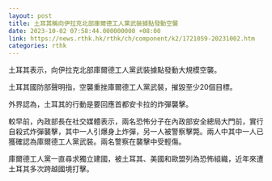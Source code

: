 ```yaml
---
layout: post
title: 土耳其稱向伊拉克北部庫爾德工人黨武裝據點發動空襲
date: 2023-10-02 07:58:44.000000000 +08:00
link: https://news.rthk.hk/rthk/ch/component/k2/1721059-20231002.htm
categories: rthk
---
```


土耳其表示，向伊拉克北部庫爾德工人黨武裝據點發動大規模空襲。

土耳其國防部聲明指，空襲重挫庫爾德工人黨武裝，摧毀至少20個目標。

外界認為，土耳其的行動是要回應首都安卡拉的炸彈襲擊。

較早前，內政部長在社交媒體表示，兩名恐怖分子在內政部安全總局大門前，實行自殺式炸彈襲擊，其中一人引爆身上炸彈，另一人被警察擊斃。兩人中其中一人已獲確認為庫爾德工人黨武裝。兩名警察在襲擊中受輕傷。

庫爾德工人黨一直尋求獨立建國，被土耳其、美國和歐盟列為恐怖組織，近年來遭土耳其多次跨越國境打擊。
